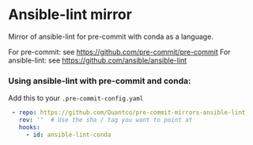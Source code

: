 Ansible-lint mirror
====================

Mirror of ansible-lint for pre-commit with conda as a language.

For pre-commit: see https://github.com/pre-commit/pre-commit
For ansible-lint: see https://github.com/ansible/ansible-lint

### Using ansible-lint with pre-commit and conda:

Add this to your `.pre-commit-config.yaml`

```yaml
 - repo: https://github.com/Quantco/pre-commit-mirrors-ansible-lint
   rev: ''  # Use the sha / tag you want to point at
   hooks:
     - id: ansible-lint-conda
```

